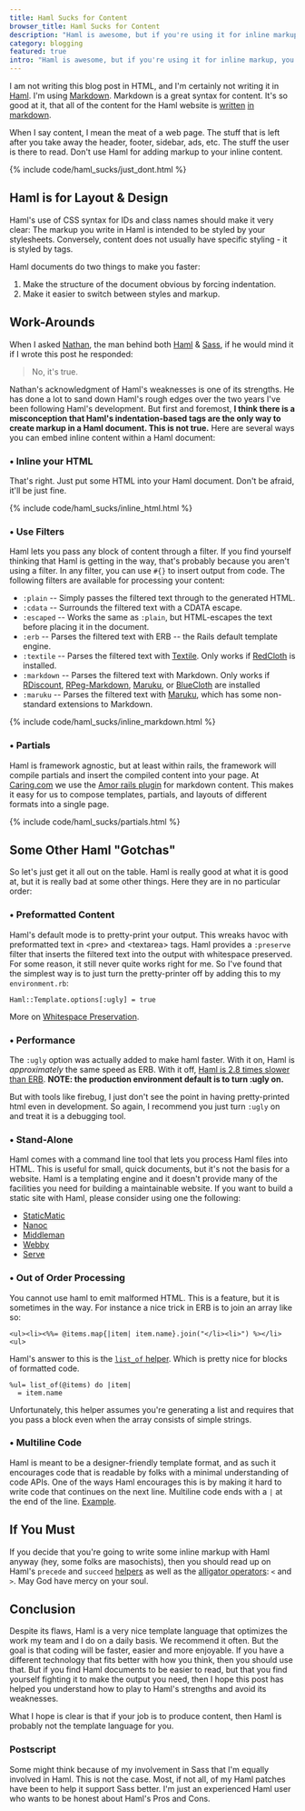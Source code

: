 ```yaml
---
title: Haml Sucks for Content
browser_title: Haml Sucks for Content
description: "Haml is awesome, but if you're using it for inline markup, you're doing it wrong."
category: blogging
featured: true
intro: "Haml is awesome, but if you're using it for inline markup, you're doing it wrong."
---
```


I am not writing this blog post in HTML, and I'm certainly not writing it in [Haml][haml]. I'm using [Markdown][markdown]. Markdown is a great syntax for content. It's so good at it, that all of the content for the Haml website is [written][haml-ex1] [in][haml-ex2] [markdown][haml-ex3]. 

When I say content, I mean the meat of a web page. The stuff that is left after you take away the header, footer, sidebar, ads, etc. The stuff the user is there to read. Don't use Haml for adding markup to your inline content.

{% include code/haml_sucks/just_dont.html %}

Haml is for Layout & Design
---------------------------

Haml's use of CSS syntax for IDs and class names should make it very clear: The markup you write in Haml is intended to be styled by your stylesheets. Conversely, content does not usually have specific styling - it is styled by tags.

Haml documents do two things to make you faster:

1. Make the structure of the document obvious by forcing indentation.
2. Make it easier to switch between styles and markup.

Work-Arounds
------------

When I asked [Nathan](http://nex-3.com/), the man behind both [Haml][haml] & [Sass][sass], if he would mind it if I wrote this post he responded:

> No, it's true.

Nathan's acknowledgment of Haml's weaknesses is one of its strengths. He has done a lot to sand down Haml's rough edges over the two years I've been following Haml's development. But first and foremost, **I think there is a misconception that Haml's indentation-based tags are the only way to create markup in a Haml document. This is not true.** Here are several ways you can embed inline content within a Haml document:

### &bull; Inline your HTML

That's right. Just put some HTML into your Haml document. Don't be afraid, it'll be just fine.

{% include code/haml_sucks/inline_html.html %}

### &bull; Use Filters

Haml lets you pass any block of content through a filter. If you find yourself thinking that Haml is getting in the way, that's probably because you aren't using a filter. In any filter, you can use `#{}` to insert output from code. The following filters are available for processing your content:

* `:plain` -- Simply passes the filtered text through to the generated HTML.
* `:cdata` -- Surrounds the filtered text with a CDATA escape.
* `:escaped` -- Works the same as `:plain`, but HTML-escapes the text before placing it in the document.
* `:erb` -- Parses the filtered text with ERB -- the Rails default template engine.
* `:textile` -- Parses the filtered text with [Textile](http://www.textism.com/tools/textile). Only works if [RedCloth](http://redcloth.org/) is installed.
* `:markdown` -- Parses the filtered text with Markdown. Only works if [RDiscount](http://github.com/rtomayko/rdiscount), [RPeg-Markdown](http://github.com/rtomayko/rpeg-markdown), [Maruku](http://maruku.rubyforge.org/), or [BlueCloth](http://haml-lang.com/docs/yardoc/www.deveiate.org/projects/BlueCloth) are installed
* `:maruku` -- Parses the filtered text with [Maruku](http://maruku.rubyforge.org/), which has some non-standard extensions to Markdown.

{% include code/haml_sucks/inline_markdown.html %}

### &bull; Partials

Haml is framework agnostic, but at least within rails, the framework will compile partials and insert the compiled content into your page. At [Caring.com](http://www.caring.com) we use the [Amor rails plugin](http://github.com/caring/amor) for markdown content. This makes it easy for us to compose templates, partials, and layouts of different formats into a single page.

{% include code/haml_sucks/partials.html %}

Some Other Haml "Gotchas"
-------------------------

So let's just get it all out on the table. Haml is really good at what it is good at, but it is really bad at some other things. Here they are in no particular order:

### &bull; Preformatted Content

Haml's default mode is to pretty-print your output. This wreaks havoc with preformatted text in &lt;pre> and &lt;textarea> tags. Haml provides a `:preserve` filter that inserts the filtered text into the output with whitespace preserved. For some reason, it still never quite works right for me. So I've found that the simplest way is to just turn the pretty-printer off by adding this to my `environment.rb`:

    Haml::Template.options[:ugly] = true

More on [Whitespace Preservation](http://haml-lang.com/docs/yardoc/file.HAML_REFERENCE.html#whitespace_preservation).

### &bull; Performance

The `:ugly` option was actually added to make haml faster. With it on, Haml is *approximately* the same speed as ERB. With it off, [Haml is 2.8 times slower than ERB](http://nex-3.com/posts/87-haml-benchmark-numbers-for-2-2). **NOTE: the production environment default is to turn :ugly on.**

But with tools like firebug, I just don't see the point in having pretty-printed html even in development. So again, I recommend you just turn `:ugly` on and treat it is a debugging tool.

### &bull; Stand-Alone

Haml comes with a command line tool that lets you process Haml files into HTML. This is useful for small, quick documents, but it's not the basis for a website. Haml is a templating engine and it doesn't provide many of the facilities you need for building a maintainable website. If you want to build a static site with Haml, please consider using one the following:

* [StaticMatic](http://github.com/staticmatic/staticmatic)
* [Nanoc](http://nanoc.stoneship.org/)
* [Middleman](http://github.com/tdreyno/middleman/)
* [Webby](http://github.com/TwP/webby/)
* [Serve](http://github.com/jlong/serve/)

### &bull; Out of Order Processing

You cannot use haml to emit malformed HTML. This is a feature, but it is sometimes in the way. For instance a nice trick in ERB is to join an array like so:

    <ul><li><%%= @items.map{|item| item.name}.join("</li><li>") %></li><ul>

Haml's answer to this is the [`list_of` helper](http://haml-lang.com/docs/yardoc/Haml/Helpers.html#list_of-instance_method). Which is pretty nice for blocks of formatted code.

    %ul= list_of(@items) do |item|
      = item.name

Unfortunately, this helper assumes you're generating a list and requires that you pass a block even when the array consists of simple strings.

### &bull; Multiline Code

Haml is meant to be a designer-friendly template format, and as such it encourages code that is readable by folks with a minimal understanding of code APIs. One of the ways Haml encourages this is by making it hard to write code that continues on the next line. Multiline code ends with a `|` at the end of the line. [Example](multiline).

If You Must
-----------

If you decide that you're going to write some inline markup with Haml anyway (hey, some folks are masochists), then you should read up on Haml's `precede` and `succeed` [helpers][helpers] as well as the [alligator operators][alligators]: `<` and `>`. May God have mercy on your soul.

Conclusion
----------

Despite its flaws, Haml is a very nice template language that optimizes the work my team and I do on a daily basis. We recommend it often. But the goal is that coding will be faster, easier and more enjoyable. If you have a different technology that fits better with how you think, then you should use that. But if you find Haml documents to be easier to read, but that you find yourself fighting it to make the output you need, then I hope this post has helped you understand how to play to Haml's strengths and avoid its weaknesses.

What I hope is clear is that if your job is to produce content, then Haml is probably not the template language for you.

### Postscript

Some might think because of my involvement in Sass that I'm equally involved in Haml. This is not the case. Most, if not all, of my Haml patches have been to help it support Sass better. I'm just an experienced Haml user who wants to be honest about Haml's Pros and Cons.

[alligators]: http://haml-lang.com/docs/yardoc/file.HAML_REFERENCE.html#whitespace_removal__and_
[haml]: http://haml-lang.com
[haml-ex1]: http://github.com/nex3/haml/blob/haml-pages/src/pages/about.haml
[haml-ex2]: http://github.com/nex3/haml/blob/haml-pages/src/pages/help.haml
[haml-ex3]: http://github.com/nex3/haml/blob/haml-pages/src/pages/release-notes.haml
[helpers]: http://haml-lang.com/docs/yardoc/Haml/Helpers.html
[markdown]: http://daringfireball.net/projects/markdown/
[multiline]: http://haml-lang.com/docs/yardoc/file.HAML_REFERENCE.html#multiline
[sass]: http://sass-lang.com
